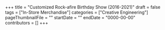 +++
title = "Customized Rock-afire Birthday Show (2016-2021)"
draft = false
tags = ["In-Store Merchandise"]
categories = ["Creative Engineering"]
pageThumbnailFile = ""
startDate = ""
endDate = "0000-00-00"
contributors = []
+++
